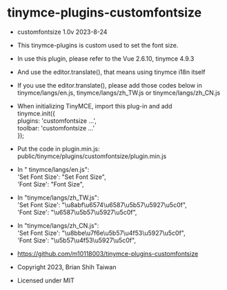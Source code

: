 # tinymce-plugins-customfontsize

 * customfontsize 1.0v 2023-8-24
 * This tinymce-plugins is custom used to set the font size.
   
 * In use this plugin, please refer to the Vue 2.6.10, tinymce 4.9.3
 * And use the editor.translate(), that means using tinymce i18n itself
 * If you use the editor.translate(), please add those codes below in tinymce/langs/en.js, tinymce/langs/zh_TW.js or tinymce/langs/zh_CN.js
 
 * When initializing TinyMCE, import this plug-in and add  
tinymce.init({  
plugins: 'customfontsize ...',  
toolbar: 'customfontsize ...'  
});  

 * Put the code in plugin.min.js:  
public/tinymce/plugins/customfontsize/plugin.min.js

 * In " tinymce/langs/en.js":  
'Set Font Size': "Set Font Size",  
'Font Size': "Font Size",  

 * In "tinymce/langs/zh_TW.js":  
'Set Font Size': "\u8abf\u6574\u6587\u5b57\u5927\u5c0f",  
'Font Size': "\u6587\u5b57\u5927\u5c0f",

 * In "tinymce/langs/zh_CN.js":  
'Set Font Size': "\u8bbe\u7f6e\u5b57\u4f53\u5927\u5c0f",  
'Font Size': "\u5b57\u4f53\u5927\u5c0f",

 * https://github.com/m10118003/tinymce-plugins-customfontsize
 
 * Copyright 2023, Brian Shih Taiwan
 
 * Licensed under MIT
